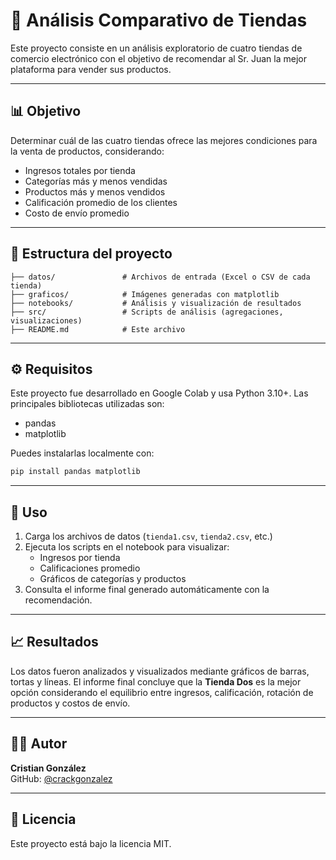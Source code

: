
# 🛒 Análisis Comparativo de Tiendas

Este proyecto consiste en un análisis exploratorio de cuatro tiendas de comercio electrónico con el objetivo de recomendar al Sr. Juan la mejor plataforma para vender sus productos.

---

## 📊 Objetivo

Determinar cuál de las cuatro tiendas ofrece las mejores condiciones para la venta de productos, considerando:

- Ingresos totales por tienda
- Categorías más y menos vendidas
- Productos más y menos vendidos
- Calificación promedio de los clientes
- Costo de envío promedio

---

## 📁 Estructura del proyecto

```
├── datos/               # Archivos de entrada (Excel o CSV de cada tienda)
├── graficos/            # Imágenes generadas con matplotlib
├── notebooks/           # Análisis y visualización de resultados
├── src/                 # Scripts de análisis (agregaciones, visualizaciones)
├── README.md            # Este archivo
```

---

## ⚙️ Requisitos

Este proyecto fue desarrollado en Google Colab y usa Python 3.10+. Las principales bibliotecas utilizadas son:

- pandas
- matplotlib

Puedes instalarlas localmente con:

```bash
pip install pandas matplotlib
```

---

## 🚀 Uso

1. Carga los archivos de datos (`tienda1.csv`, `tienda2.csv`, etc.)
2. Ejecuta los scripts en el notebook para visualizar:
    - Ingresos por tienda
    - Calificaciones promedio
    - Gráficos de categorías y productos
3. Consulta el informe final generado automáticamente con la recomendación.

---

## 📈 Resultados

Los datos fueron analizados y visualizados mediante gráficos de barras, tortas y líneas. El informe final concluye que la **Tienda Dos** es la mejor opción considerando el equilibrio entre ingresos, calificación, rotación de productos y costos de envío.

---

## 🧑‍💻 Autor

**Cristian González**  
GitHub: [@crackgonzalez](https://github.com/crackgonzalez)

---

## 📃 Licencia

Este proyecto está bajo la licencia MIT.
